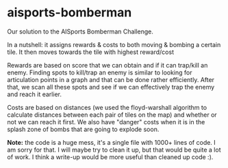 # aisports-bomberman
Our solution to the AISports Bomberman Challenge.

In a nutshell: it assigns rewards & costs to both moving & bombing a certain tile. It then moves towards the tile with highest reward/cost

Rewards are based on score that we can obtain and if it can trap/kill an enemy. Finding spots to kill/trap an enemy is similar to looking for articulation points in a graph and that can be done rather efficiently. After that, we scan all these spots and see if we can effectively trap the enemy and reach it earlier.

Costs are based on distances (we used the floyd-warshall algorithm to calculate distances between each pair of tiles on the map) and whether or not we can reach it first. We also have "danger" costs when it is in the splash zone of bombs that are going to explode soon.

**Note:** the code is a huge mess, it's a single file with 1000+ lines of code. I am sorry for that. I will maybe try to clean it up, but that would be quite a lot of work. I think a write-up would be more useful than cleaned up code :).
